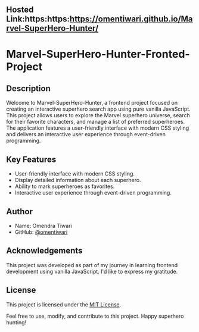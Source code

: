 ## Hosted Link:https:https:https://omentiwari.github.io/Marvel-SuperHero-Hunter/

# Marvel-SuperHero-Hunter-Fronted-Project

## Description

Welcome to Marvel-SuperHero-Hunter, a frontend project focused on creating an interactive superhero search app using pure vanilla JavaScript. This project allows users to explore the Marvel superhero universe, search for their favorite characters, and manage a list of preferred superheroes. The application features a user-friendly interface with modern CSS styling and delivers an interactive user experience through event-driven programming.

## Key Features

- User-friendly interface with modern CSS styling.
- Display detailed information about each superhero.
- Ability to mark superheroes as favorites.
- Interactive user experience through event-driven programming.

## Author

- Name: Omendra Tiwari
- GitHub: [@omentiwari](https://github.com/Omentiwari/Marvel-SuperHero-Hunter)

## Acknowledgements

This project was developed as part of my journey in learning frontend development using vanilla JavaScript. I'd like to express my gratitude.

## License

This project is licensed under the [MIT License](LICENSE).

Feel free to use, modify, and contribute to this project. Happy superhero hunting!

